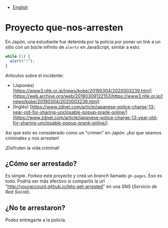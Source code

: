 - [English](README.md)

# Proyecto que-nos-arresten

En Japón, una estudiante fue detenida por la policía por poner un _link_ a un sitio con un búcle infinito de `alerts` en JavaScript, similar a esto:

```js
while (1) {
  alert("!");
}
```

Artículos sobre el incidente:

- (Japonés) [https://www3.nhk.or.jp/lnews/kobe/20190304/2020003239.html](https://web.archive.org/web/20190309122153/https://www3.nhk.or.jp/lnews/kobe/20190304/2020003239.html)
- (Inglés) [https://www.zdnet.com/article/japanese-police-charge-13-year-old-for-sharing-unclosable-popup-prank-online/](https://www.zdnet.com/article/japanese-police-charge-13-year-old-for-sharing-unclosable-popup-prank-online/)

Así que esto es considerado como un "crimen" en Japón. ¡Así que seamos criminales y nos arresten!

¡Disfruten la vida criminal!

## ¿Cómo ser arrestado?

Es simple. _Forkea_ este proyecto y creá un _branch_ llamado `gh-pages`. Eso es todo. Podría ser más efectivo si compartís la url "http://youraccount.github.io/lets-get-arrested" en una SNS (_Servicio de Red Social_).


## ¿No te arrestaron?

Podes entregarte a la policía.

